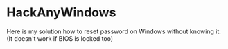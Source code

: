 # HackAnyWindows
Here is my solution how to reset password on Windows without knowing it. (It doesn't work if BIOS is locked too)
